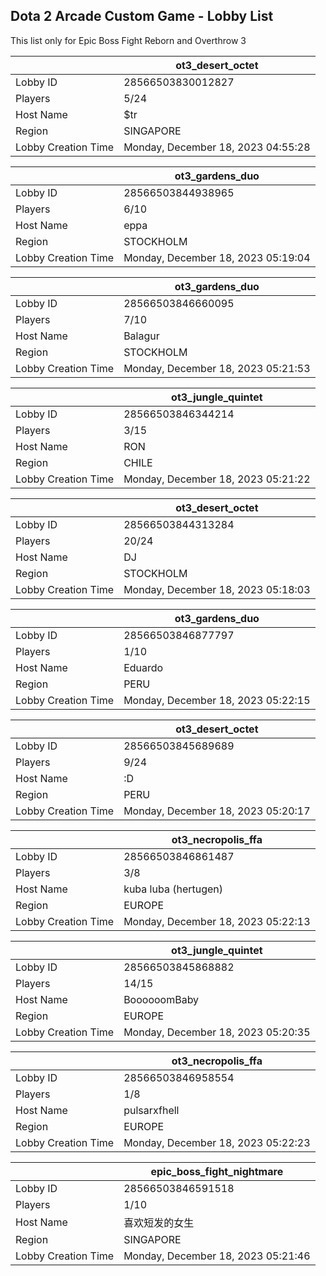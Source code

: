 ## Dota 2 Arcade Custom Game - Lobby List

This list only for Epic Boss Fight Reborn and Overthrow 3

|  | ot3_desert_octet |
| ------ | ------ |
| Lobby ID | 28566503830012827 |
| Players | 5/24 |
| Host Name | $tr |
| Region | SINGAPORE |
| Lobby Creation Time | Monday, December 18, 2023 04:55:28 |


|  | ot3_gardens_duo |
| ------ | ------ |
| Lobby ID | 28566503844938965 |
| Players | 6/10 |
| Host Name | eppa |
| Region | STOCKHOLM |
| Lobby Creation Time | Monday, December 18, 2023 05:19:04 |


|  | ot3_gardens_duo |
| ------ | ------ |
| Lobby ID | 28566503846660095 |
| Players | 7/10 |
| Host Name | Balagur |
| Region | STOCKHOLM |
| Lobby Creation Time | Monday, December 18, 2023 05:21:53 |


|  | ot3_jungle_quintet |
| ------ | ------ |
| Lobby ID | 28566503846344214 |
| Players | 3/15 |
| Host Name | RON |
| Region | CHILE |
| Lobby Creation Time | Monday, December 18, 2023 05:21:22 |


|  | ot3_desert_octet |
| ------ | ------ |
| Lobby ID | 28566503844313284 |
| Players | 20/24 |
| Host Name | DJ |
| Region | STOCKHOLM |
| Lobby Creation Time | Monday, December 18, 2023 05:18:03 |


|  | ot3_gardens_duo |
| ------ | ------ |
| Lobby ID | 28566503846877797 |
| Players | 1/10 |
| Host Name | Eduardo |
| Region | PERU |
| Lobby Creation Time | Monday, December 18, 2023 05:22:15 |


|  | ot3_desert_octet |
| ------ | ------ |
| Lobby ID | 28566503845689689 |
| Players | 9/24 |
| Host Name | :D |
| Region | PERU |
| Lobby Creation Time | Monday, December 18, 2023 05:20:17 |


|  | ot3_necropolis_ffa |
| ------ | ------ |
| Lobby ID | 28566503846861487 |
| Players | 3/8 |
| Host Name | kuba luba (hertugen) |
| Region | EUROPE |
| Lobby Creation Time | Monday, December 18, 2023 05:22:13 |


|  | ot3_jungle_quintet |
| ------ | ------ |
| Lobby ID | 28566503845868882 |
| Players | 14/15 |
| Host Name | BoooooomBaby |
| Region | EUROPE |
| Lobby Creation Time | Monday, December 18, 2023 05:20:35 |


|  | ot3_necropolis_ffa |
| ------ | ------ |
| Lobby ID | 28566503846958554 |
| Players | 1/8 |
| Host Name | pulsarxfhell |
| Region | EUROPE |
| Lobby Creation Time | Monday, December 18, 2023 05:22:23 |


|  | epic_boss_fight_nightmare |
| ------ | ------ |
| Lobby ID | 28566503846591518 |
| Players | 1/10 |
| Host Name | 喜欢短发的女生 |
| Region | SINGAPORE |
| Lobby Creation Time | Monday, December 18, 2023 05:21:46 |


